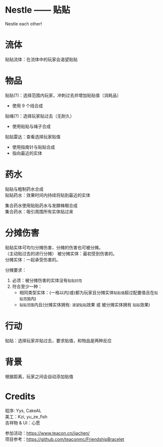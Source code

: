 # Nestle —— 贴贴

Nestle each other!

# 流体

贴贴流体：在流体中的玩家会渴望贴贴

# 物品

贴贴(?)：选择范围内玩家，冲刺过去并增加贴贴值（消耗品）

* 使用 9 个线合成

贴绳(?)：选择玩家贴过去（无耐久）

* 使用贴贴与绳子合成

贴贴雷达：查看选择玩家贴值

* 使用指南针与贴贴合成
* 指向最近的实体

# 药水

贴贴与粗制药水合成  
贴贴药水：效果时间内持续将贴到最近的实体

集合药水使用贴贴药水与发酵蛛眼合成  
集合药水：吸引周围所有实体贴过来

# 分摊伤害

贴贴实体可均匀分摊伤害，分摊的伤害也可被分摊。  
（主动贴过去的进行分摊）
被分摊实体：最初受到伤害的。  
分摊实体：一起承受伤害的。

分摊要求：

1. 必须：被分摊伤害的实体没有`贴贴抗性`
2. 符合至少一种：
    * 相同类型实体：(一格以内)或(都为玩家且分摊实体`贴贴值`超过配置值且在`贴贴范围`内)
    * `贴贴范围`内且(分摊实体拥有: `渴望贴贴`效果 或 被分摊实体拥有 `贴贴`效果)

# 行动

贴贴：选择玩家并贴过去，要求贴值，和物品是两种反应

# 背景

根据距离，玩家之间会自动添加贴值

# Credits

程序: Yys, CakeAL  
美工：Kzi, yu_ze_fish  
吉祥物 & UI：心愿  

参加活动：https://www.teacon.cn/jiachen/  
项目参考：https://github.com/teaconmc/FriendshipBracelet